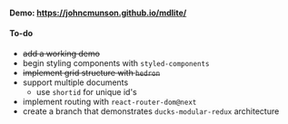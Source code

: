 #### Demo: https://johncmunson.github.io/mdlite/

#### To-do

- ~~add a working demo~~
- begin styling components with `styled-components`
- ~~implement grid structure with `hedron`~~
- support multiple documents
  - use `shortid` for unique id's
- implement routing with `react-router-dom@next`
- create a branch that demonstrates `ducks-modular-redux` architecture
